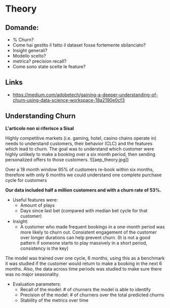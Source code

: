 # Theory

## Domande:
- % Churn?
- Come hai gestito il fatto il dataset fosse fortemente sbilanciato?
- Insight generali?
- Modello scelto?
- metrica? precision recall?
- Come sono state scelte le feature?

## Links

- https://medium.com/adobetech/gaining-a-deeper-understanding-of-churn-using-data-science-workspace-18a2190e0cf3

## Understanding Churn
**L'articolo non si riferisce a Sisal**

Highly competitive markets (i.e. gaming, hotel, casino chains operate in) needs to understand customers, their behavior (CLC) and the features which lead to churn.
The goal was to understand which customer were highly unlikely to make a booking over a six month period, then sending personalized offers to those customers.
![[aep_theory.jpg]]

Over a 18 month window 95% of customers re-book within six months, therefore with only 6 months we could understand one complete purchase cycle for customers

**Our data included half a million customers and with a churn rate of 53%.**

- Useful features were:
	- Amount of plays
	- Days since last bet (compared with median bet cycle for that customer)
- Insight:
	- A customer who made frequent bookings in a one-month period was more likely to churn out. Consistent engagement of the customer over longer durations can help prevent churn. (It is not a good pattern if someone starts to play massively in a short period, consistency is the key)

The model was trained over one cycle, 6 months, using this as a benchmark it was studied if the customer would return to make a booking in the next 6 months.
Also, the data across time periods was studied to make sure there was no major seasonality.

- Evaluation parameters:
	- Recall of the model: # of churners the model is able to identify
	- Precision of the model: # of churners over the total predicted churns
	- Stability of the metrics over time